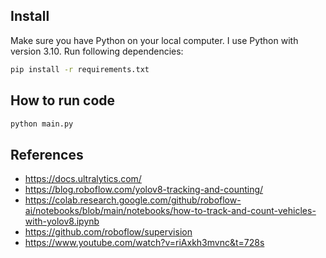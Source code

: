 
## Install
Make sure you have Python on your local computer. I use Python with version 3.10. Run following dependencies:

```bash
pip install -r requirements.txt
```

## How to run code

```bash
python main.py
```

## References
- https://docs.ultralytics.com/
- https://blog.roboflow.com/yolov8-tracking-and-counting/
- https://colab.research.google.com/github/roboflow-ai/notebooks/blob/main/notebooks/how-to-track-and-count-vehicles-with-yolov8.ipynb
- https://github.com/roboflow/supervision
- https://www.youtube.com/watch?v=riAxkh3mvnc&t=728s
